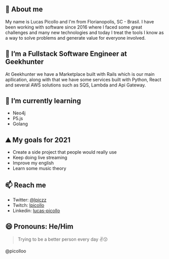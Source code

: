 ## 👋 About me 

My name is Lucas Picollo and I'm from Florianopolis, SC - Brasil. I have been working with software since 2016 where I faced some great challenges and many new technologies and today I treat the tools I know as a way to solve problems and generate value for everyone involved.

## 🔭 I’m a Fullstack Software Engineer at Geekhunter

At Geekhunter we have a Marketplace built with Rails which is our main apllication, along with that we have some services built with Python, React and several AWS solutions such as SQS, Lambda and Api Gateway.

## 🌱 I’m currently learning 

- Neo4j
- P5.js
- Golang

## ⛰️ My goals for 2021

- Create a side project that people would really use
- Keep doing live streaming
- Improve my english
- Learn some music theory

## 📫 Reach me

- Twitter: [@lpiczz](https://twitter.com/lpiczz)
- Twitch: [lpicollo](https://twitch.tv/lpicollo)
- Linkedin: [lucas-picollo](https://www.linkedin.com/in/lucas-picollo/)

## 😄 Pronouns: He/Him

> Trying to be a better person every day :v::kissing:

@picolloo
